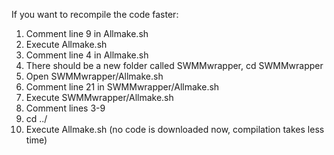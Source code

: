 If you want to recompile the code faster:
1. Comment line 9 in Allmake.sh
2. Execute Allmake.sh
3. Comment line 4 in Allmake.sh
4. There should be a new folder called SWMMwrapper, cd SWMMwrapper
5. Open SWMMwrapper/Allmake.sh
6. Comment line 21 in SWMMwrapper/Allmake.sh
6. Execute SWMMwrapper/Allmake.sh
7. Comment lines 3-9
8. cd ../
9. Execute Allmake.sh (no code is downloaded now, compilation takes less time)